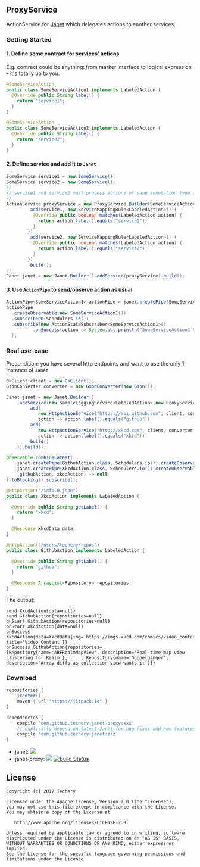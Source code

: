 ## ProxyService
ActionService for [Janet](https://github.com/techery/janet) which delegates actions to another services.  

### Getting Started

#### 1. Define some contract for services' actions
E.g. contract could be anything: from marker interface to logical expression - it's totally up to you.

```java
@SomeServiceAction
public class SomeServiceAction1 implements LabeledAction {
  @Override public String label() {
    return "service1";
  }
}
```

```java
@SomeServiceAction
public class SomeServiceAction2 implements LabeledAction {
  @Override public String label() {
    return "service2";
  }
}
```

#### 2. Define service and add it to `Janet`
```java
SomeService service1 = new SomeService();
SomeService service2 = new SomeService();
//
// service1 and service2 must process actions of same annotation type as specified for ProxyService
//
ActionService proxyService = new ProxyService.Builder(SomeServiceAction.class)
        .add(service1, new ServiceMappingRule<LabeledAction>() {
          @Override public boolean matches(LabeledAction action) {
            return action.label().equals("service1");
          }
        })
        .add(service2, new ServiceMappingRule<LabeledAction>() {
          @Override public boolean matches(LabeledAction action) {
            return action.label().equals("service2");
          }
        })
        .build();
//
Janet janet = new Janet.Builder().addService(proxyService).build();
```

#### 3. Use `ActionPipe` to send/observe action as usual
```java
ActionPipe<SomeServiceAction1> actionPipe = janet.createPipe(SomeServiceAction1.class);
actionPipe
  .createObservable(new SomeServiceAction1())
  .subscribeOn(Schedulers.io())
  .subscribe(new ActionStateSubscriber<SomeServiceAction1>()
          .onSuccess(action -> System.out.println("SomeServiceAction1 has been executed on SomeService with label 'service1'"))
  );
```

### Real use-case
Precondition: you have several http endpoints and want to use the only 1 instance of `Janet`
```java
OkClient client = new OkClient();
GsonConverter converter = new GsonConverter(new Gson());

Janet janet = new Janet.Builder()
    .addService(new SampleLoggingService<LabeledAction>(new ProxyService.Builder(HttpAction.class)
        .add(
            new HttpActionService("https://api.github.com", client, converter),
            action -> action.label().equals("github"))
        .add(
            new HttpActionService("http://xkcd.com", client, converter),
            action -> action.label().equals("xkcd"))
        .build()
    )).build();

Observable.combineLatest(
    janet.createPipe(GithubAction.class, Schedulers.io()).createObservableResult(new GithubAction()),
    janet.createPipe(XkcdAction.class, Schedulers.io()).createObservableResult(new XkcdAction()),
    (githubAction, xkcdAction) -> null
).toBlocking().subscribe();
```

```java
@HttpAction("/info.0.json")
public class XkcdAction implements LabeledAction {

  @Override public String getLabel() {
    return "xkcd";
  }

  @Response XkcdData data;
}
```

```java
@HttpAction("/users/techery/repos")
public class GithubAction implements LabeledAction {

  @Override public String getLabel() {
    return "github";
  }

  @Response ArrayList<Repository> repositories;
}
```

The output:
```
send XkcdAction{data=null}
send GithubAction{repositories=null}
onStart GithubAction{repositories=null}
onStart XkcdAction{data=null}
onSuccess XkcdAction{data=XkcdData{img='https://imgs.xkcd.com/comics/video_content.png', title='Video Content'}}
onSuccess GithubAction{repositories=[Repository{name='ABFRealmMapView', description='Real-time map view clustering for Realm'}, ... , Repository{name='Doppelganger', description='Array diffs as collection view wants it'}]}
```

### Download
```groovy
repositories {
    jcenter()
    maven { url "https://jitpack.io" }
}

dependencies {
    compile 'com.github.techery:janet-proxy:xxx'
    // explicitly depend on latest Janet for bug fixes and new features (optionally)
    compile 'com.github.techery:janet:zzz' 
}
```
* janet: [![](https://jitpack.io/v/techery/janet.svg)](https://jitpack.io/#techery/janet)
* janet-proxy: [![](https://jitpack.io/v/techery/janet-proxy.svg)](https://jitpack.io/#techery/janet-proxy)
[![Build Status](https://travis-ci.org/techery/janet-proxy.svg?branch=master)](https://travis-ci.org/techery/janet-proxy)

## License

    Copyright (c) 2017 Techery

    Licensed under the Apache License, Version 2.0 (the "License");
    you may not use this file except in compliance with the License.
    You may obtain a copy of the License at

       http://www.apache.org/licenses/LICENSE-2.0

    Unless required by applicable law or agreed to in writing, software
    distributed under the License is distributed on an "AS IS" BASIS,
    WITHOUT WARRANTIES OR CONDITIONS OF ANY KIND, either express or implied.
    See the License for the specific language governing permissions and
    limitations under the License.

